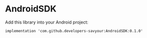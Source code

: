 # AndroidSDK
Add this library into your Android project:

`implementation 'com.github.developers-savyour:AndroidSDK:0.1.0'`
